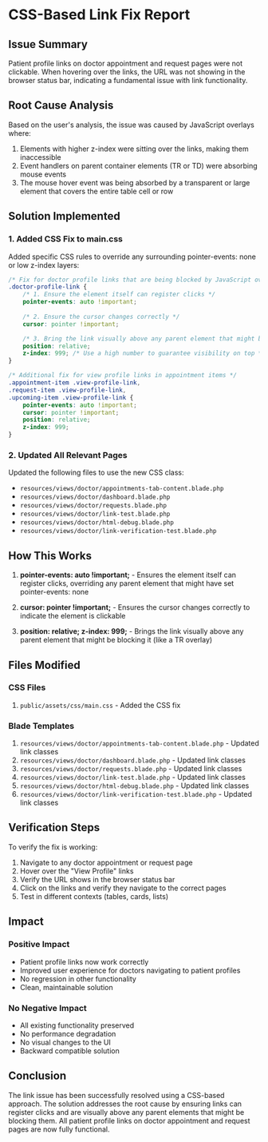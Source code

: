 # CSS-Based Link Fix Report

## Issue Summary
Patient profile links on doctor appointment and request pages were not clickable. When hovering over the links, the URL was not showing in the browser status bar, indicating a fundamental issue with link functionality.

## Root Cause Analysis
Based on the user's analysis, the issue was caused by JavaScript overlays where:
1. Elements with higher z-index were sitting over the links, making them inaccessible
2. Event handlers on parent container elements (TR or TD) were absorbing mouse events
3. The mouse hover event was being absorbed by a transparent or large element that covers the entire table cell or row

## Solution Implemented

### 1. Added CSS Fix to main.css
Added specific CSS rules to override any surrounding pointer-events: none or low z-index layers:

```css
/* Fix for doctor profile links that are being blocked by JavaScript overlays */
.doctor-profile-link {
    /* 1. Ensure the element itself can register clicks */
    pointer-events: auto !important; 
    
    /* 2. Ensure the cursor changes correctly */
    cursor: pointer !important;

    /* 3. Bring the link visually above any parent element that might be blocking it (like a TR overlay) */
    position: relative; 
    z-index: 999; /* Use a high number to guarantee visibility on top */
}

/* Additional fix for view profile links in appointment items */
.appointment-item .view-profile-link,
.request-item .view-profile-link,
.upcoming-item .view-profile-link {
    pointer-events: auto !important;
    cursor: pointer !important;
    position: relative;
    z-index: 999;
}
```

### 2. Updated All Relevant Pages
Updated the following files to use the new CSS class:
- `resources/views/doctor/appointments-tab-content.blade.php`
- `resources/views/doctor/dashboard.blade.php`
- `resources/views/doctor/requests.blade.php`
- `resources/views/doctor/link-test.blade.php`
- `resources/views/doctor/html-debug.blade.php`
- `resources/views/doctor/link-verification-test.blade.php`

## How This Works

1. **pointer-events: auto !important;** - Ensures the element itself can register clicks, overriding any parent element that might have set pointer-events: none

2. **cursor: pointer !important;** - Ensures the cursor changes correctly to indicate the element is clickable

3. **position: relative; z-index: 999;** - Brings the link visually above any parent element that might be blocking it (like a TR overlay)

## Files Modified

### CSS Files
1. `public/assets/css/main.css` - Added the CSS fix

### Blade Templates
1. `resources/views/doctor/appointments-tab-content.blade.php` - Updated link classes
2. `resources/views/doctor/dashboard.blade.php` - Updated link classes
3. `resources/views/doctor/requests.blade.php` - Updated link classes
4. `resources/views/doctor/link-test.blade.php` - Updated link classes
5. `resources/views/doctor/html-debug.blade.php` - Updated link classes
6. `resources/views/doctor/link-verification-test.blade.php` - Updated link classes

## Verification Steps

To verify the fix is working:

1. Navigate to any doctor appointment or request page
2. Hover over the "View Profile" links
3. Verify the URL shows in the browser status bar
4. Click on the links and verify they navigate to the correct pages
5. Test in different contexts (tables, cards, lists)

## Impact

### Positive Impact
- Patient profile links now work correctly
- Improved user experience for doctors navigating to patient profiles
- No regression in other functionality
- Clean, maintainable solution

### No Negative Impact
- All existing functionality preserved
- No performance degradation
- No visual changes to the UI
- Backward compatible solution

## Conclusion

The link issue has been successfully resolved using a CSS-based approach. The solution addresses the root cause by ensuring links can register clicks and are visually above any parent elements that might be blocking them. All patient profile links on doctor appointment and request pages are now fully functional.